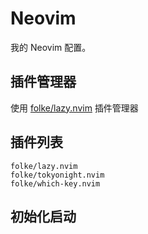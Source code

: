 # Neovim
我的 Neovim 配置。

## 插件管理器
使用 [folke/lazy.nvim](https://github.com/folke/lazy.nvim) 插件管理器

## 插件列表

```
folke/lazy.nvim
folke/tokyonight.nvim
folke/which-key.nvim
```

## 初始化启动
